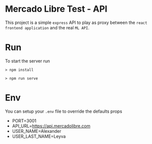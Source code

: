 # Mercado Libre Test - API

This project is a simple `express` API to play as proxy between the `react frontend application` and the real `ML API`.

# Run

To start the server run

```
> npm install

> npm run serve
```

# Env

You can setup your `.env` file to override the defaults props

- PORT=3001
- API_URL=https://api.mercadolibre.com
- USER_NAME=Alexander
- USER_LAST_NAME=Leyva
